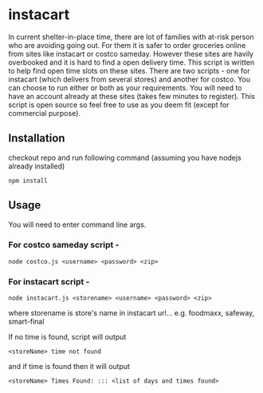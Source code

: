 # instacart

In current shelter-in-place time, there are lot of families with at-risk person who are avoiding going out. For them it is safer to order groceries online from sites like instacart or costco sameday. However these sites are havily overbooked and it is hard to find a open delivery time. This script is written to help find open time slots on these sites.
There are two scripts - one for instacart (which delivers from several stores) and another for costco. You can choose to run either or both as your requirements. You will need to have an account already at these sites (takes few minutes to register).
This script is open source so feel free to use as you deem fit (except for commercial purpose).

## Installation

checkout repo and run following command (assuming you have nodejs already installed)
```
npm install
```


## Usage
You will need to enter command line args.

### For costco sameday script -

```
node costco.js <username> <password> <zip>
```

### For instacart script -

```
node instacart.js <storename> <username> <password> <zip>
```

where storename is store's name in instacart url... e.g. foodmaxx, safeway, smart-final

If no time is found, script will output 

```
<storeName> time not found
```

and if time is found then it will output

```
<storeName> Times Found: ::: <list of days and times found>
```

